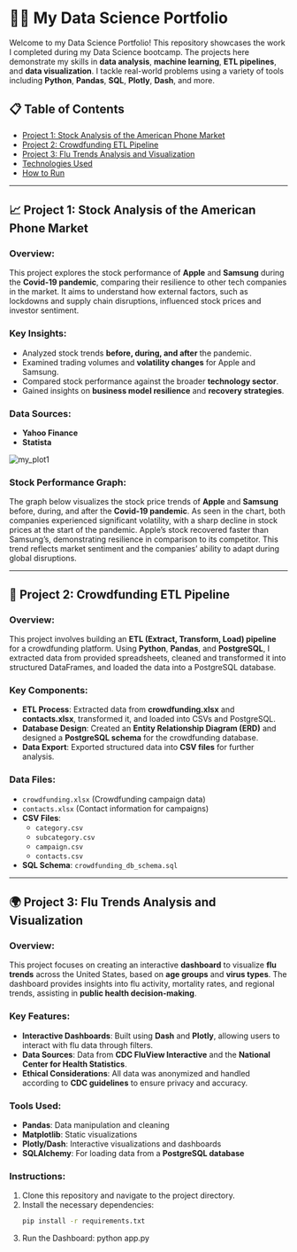 # 🧑‍💻 My Data Science Portfolio

Welcome to my Data Science Portfolio! This repository showcases the work I completed during my Data Science bootcamp. The projects here demonstrate my skills in **data analysis**, **machine learning**, **ETL pipelines**, and **data visualization**. I tackle real-world problems using a variety of tools including **Python**, **Pandas**, **SQL**, **Plotly**, **Dash**, and more.

## 📋 Table of Contents

- [Project 1: Stock Analysis of the American Phone Market](#project-1-stock-analysis-of-the-american-phone-market)
- [Project 2: Crowdfunding ETL Pipeline](#project-2-crowdfunding-etl-pipeline)
- [Project 3: Flu Trends Analysis and Visualization](#project-3-flu-trends-analysis-and-visualization)
- [Technologies Used](#technologies-used)
- [How to Run](#how-to-run)

---

## 📈 Project 1: Stock Analysis of the American Phone Market

### Overview:
This project explores the stock performance of **Apple** and **Samsung** during the **Covid-19 pandemic**, comparing their resilience to other tech companies in the market. It aims to understand how external factors, such as lockdowns and supply chain disruptions, influenced stock prices and investor sentiment.

### Key Insights:
- Analyzed stock trends **before, during, and after** the pandemic.
- Examined trading volumes and **volatility changes** for Apple and Samsung.
- Compared stock performance against the broader **technology sector**.
- Gained insights on **business model resilience** and **recovery strategies**.

### Data Sources:
- **Yahoo Finance**
- **Statista**

![my_plot1](https://github.com/user-attachments/assets/cf3f2023-2f28-43c0-b258-8ecff3d49442)
### Stock Performance Graph:

The graph below visualizes the stock price trends of **Apple** and **Samsung** before, during, and after the **Covid-19 pandemic**. As seen in the chart, both companies experienced significant volatility, with a sharp decline in stock prices at the start of the pandemic. Apple’s stock recovered faster than Samsung’s, demonstrating resilience in comparison to its competitor. This trend reflects market sentiment and the companies’ ability to adapt during global disruptions.



---

## 🔄 Project 2: Crowdfunding ETL Pipeline

### Overview:
This project involves building an **ETL (Extract, Transform, Load) pipeline** for a crowdfunding platform. Using **Python**, **Pandas**, and **PostgreSQL**, I extracted data from provided spreadsheets, cleaned and transformed it into structured DataFrames, and loaded the data into a PostgreSQL database.

### Key Components:
- **ETL Process**: Extracted data from **crowdfunding.xlsx** and **contacts.xlsx**, transformed it, and loaded into CSVs and PostgreSQL.
- **Database Design**: Created an **Entity Relationship Diagram (ERD)** and designed a **PostgreSQL schema** for the crowdfunding database.
- **Data Export**: Exported structured data into **CSV files** for further analysis.

### Data Files:
- `crowdfunding.xlsx` (Crowdfunding campaign data)
- `contacts.xlsx` (Contact information for campaigns)
- **CSV Files**:
  - `category.csv`
  - `subcategory.csv`
  - `campaign.csv`
  - `contacts.csv`
- **SQL Schema**: `crowdfunding_db_schema.sql`

---

## 🌍 Project 3: Flu Trends Analysis and Visualization

### Overview:
This project focuses on creating an interactive **dashboard** to visualize **flu trends** across the United States, based on **age groups** and **virus types**. The dashboard provides insights into flu activity, mortality rates, and regional trends, assisting in **public health decision-making**.

### Key Features:
- **Interactive Dashboards**: Built using **Dash** and **Plotly**, allowing users to interact with flu data through filters.
- **Data Sources**: Data from **CDC FluView Interactive** and the **National Center for Health Statistics**.
- **Ethical Considerations**: All data was anonymized and handled according to **CDC guidelines** to ensure privacy and accuracy.

### Tools Used:
- **Pandas**: Data manipulation and cleaning
- **Matplotlib**: Static visualizations
- **Plotly/Dash**: Interactive visualizations and dashboards
- **SQLAlchemy**: For loading data from a **PostgreSQL database**

### Instructions:
1. Clone this repository and navigate to the project directory.
2. Install the necessary dependencies:
   ```bash
   pip install -r requirements.txt
3. Run the Dashboard: python app.py

 
